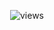<p align="center">                   
  <img src="https://count.getloli.com/get/@Nxyi?theme=rule34" alt="views" /><br>
</p>
